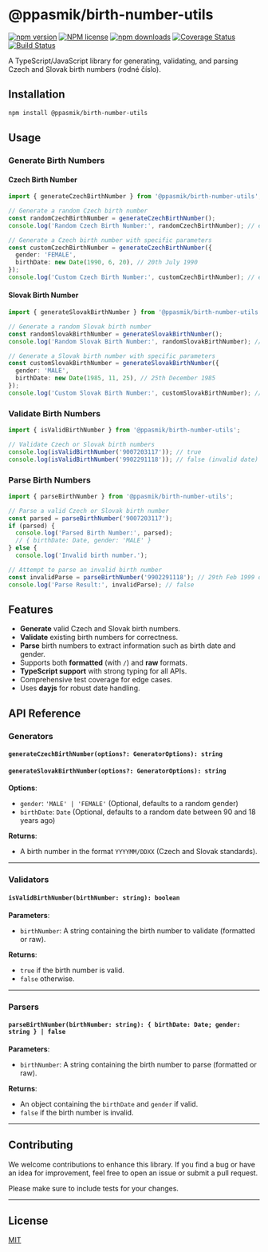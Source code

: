 ﻿# @ppasmik/birth-number-utils

[![npm version](https://img.shields.io/npm/v/@ppasmik/birth-number-utils?style=flat-square)](https://www.npmjs.com/package/@ppasmik/birth-number-utils)
[![NPM license](https://img.shields.io/npm/l/@ppasmik/birth-number-utils?style=flat-square)](https://www.npmjs.com/package/@ppasmik/birth-number-utils)
[![npm downloads](https://img.shields.io/npm/dm/@ppasmik/birth-number-utils?style=flat-square)](https://www.npmjs.com/package/@ppasmik/birth-number-utils)
[![Coverage Status](https://img.shields.io/coveralls/github/p333ter/birth-number-utils?style=flat-square)](https://coveralls.io/github/p333ter/birth-number-utils)
[![Build Status](https://img.shields.io/github/actions/workflow/status/p333ter/birth-number-utils/publish.yml?style=flat-square)](https://github.com/p333ter/birth-number-utils/actions)

A TypeScript/JavaScript library for generating, validating, and parsing Czech and Slovak birth numbers (rodné číslo).

## Installation

```bash
npm install @ppasmik/birth-number-utils
```

## Usage

### Generate Birth Numbers

#### Czech Birth Number

```typescript
import { generateCzechBirthNumber } from '@ppasmik/birth-number-utils';

// Generate a random Czech birth number
const randomCzechBirthNumber = generateCzechBirthNumber();
console.log('Random Czech Birth Number:', randomCzechBirthNumber); // e.g., "900720/3117"

// Generate a Czech birth number with specific parameters
const customCzechBirthNumber = generateCzechBirthNumber({
  gender: 'FEMALE',
  birthDate: new Date(1990, 6, 20), // 20th July 1990
});
console.log('Custom Czech Birth Number:', customCzechBirthNumber); // e.g., "905720/3111"
```

#### Slovak Birth Number

```typescript
import { generateSlovakBirthNumber } from '@ppasmik/birth-number-utils';

// Generate a random Slovak birth number
const randomSlovakBirthNumber = generateSlovakBirthNumber();
console.log('Random Slovak Birth Number:', randomSlovakBirthNumber); // e.g., "900720/3117"

// Generate a Slovak birth number with specific parameters
const customSlovakBirthNumber = generateSlovakBirthNumber({
  gender: 'MALE',
  birthDate: new Date(1985, 11, 25), // 25th December 1985
});
console.log('Custom Slovak Birth Number:', customSlovakBirthNumber); // e.g., "851225/1234"
```

### Validate Birth Numbers

```typescript
import { isValidBirthNumber } from '@ppasmik/birth-number-utils';

// Validate Czech or Slovak birth numbers
console.log(isValidBirthNumber('9007203117')); // true
console.log(isValidBirthNumber('9902291118')); // false (invalid date)
```

### Parse Birth Numbers

```typescript
import { parseBirthNumber } from '@ppasmik/birth-number-utils';

// Parse a valid Czech or Slovak birth number
const parsed = parseBirthNumber('9007203117');
if (parsed) {
  console.log('Parsed Birth Number:', parsed);
  // { birthDate: Date, gender: 'MALE' }
} else {
  console.log('Invalid birth number.');

// Attempt to parse an invalid birth number
const invalidParse = parseBirthNumber('9902291118'); // 29th Feb 1999 does not exist
console.log('Parse Result:', invalidParse); // false
```

## Features

- **Generate** valid Czech and Slovak birth numbers.
- **Validate** existing birth numbers for correctness.
- **Parse** birth numbers to extract information such as birth date and gender.
- Supports both **formatted** (with `/`) and **raw** formats.
- **TypeScript support** with strong typing for all APIs.
- Comprehensive test coverage for edge cases.
- Uses **dayjs** for robust date handling.

## API Reference

### Generators

#### `generateCzechBirthNumber(options?: GeneratorOptions): string`

#### `generateSlovakBirthNumber(options?: GeneratorOptions): string`

**Options**:

- `gender`: `'MALE' | 'FEMALE'` (Optional, defaults to a random gender)
- `birthDate`: `Date` (Optional, defaults to a random date between 90 and 18 years ago)

**Returns**:

- A birth number in the format `YYYYMM/DDXX` (Czech and Slovak standards).

---

### Validators

#### `isValidBirthNumber(birthNumber: string): boolean`

**Parameters**:

- `birthNumber`: A string containing the birth number to validate (formatted or raw).

**Returns**:

- `true` if the birth number is valid.
- `false` otherwise.

---

### Parsers

#### `parseBirthNumber(birthNumber: string): { birthDate: Date; gender: string } | false`

**Parameters**:

- `birthNumber`: A string containing the birth number to parse (formatted or raw).

**Returns**:

- An object containing the `birthDate` and `gender` if valid.
- `false` if the birth number is invalid.

---

## Contributing

We welcome contributions to enhance this library. If you find a bug or have an idea for improvement, feel free to open an issue or submit a pull request.

Please make sure to include tests for your changes.

---

## License

[MIT](https://choosealicense.com/licenses/mit/)
